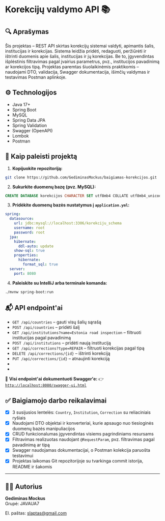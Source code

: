 # Korekcijų valdymo API 📚

## 🔍 Aprašymas
Šis projektas – REST API skirtas korekcijų sistemai valdyti, apimantis šalis, institucijas ir korekcijas. Sistema leidžia pridėti, redaguoti, peržiūrėti ir ištrinti duomenis apie šalis, institucijas ir jų korekcijas. Be to, įgyvendintas išplėstinis filtravimas pagal įvairius parametrus, pvz., institucijos pavadinimą ar korekcijos tipą. Projektas paremtas šiuolaikinėmis praktikomis – naudojami DTO, validacija, Swagger dokumentacija, išimčių valdymas ir testavimas Postman aplinkoje.

## ⚙️ Technologijos
- Java 17+
- Spring Boot
- MySQL
- Spring Data JPA
- Spring Validation
- Swagger (OpenAPI)
- Lombok
- Postman

## 🚀 Kaip paleisti projektą

1. **Kopijuokite repozitoriją:**
```bash
git clone https://github.com/GediminasMockus/baigiamas-korekcijos.git
```

2. **Sukurkite duomenų bazę (pvz. MySQL):**
```sql
CREATE DATABASE korekcijos CHARACTER SET utf8mb4 COLLATE utf8mb4_unicode_ci;
```

3. **Pridėkite duomenų bazės nustatymus į `application.yml`:**
```yaml
spring:
  datasource:
    url: jdbc:mysql://localhost:3306/korekciju_schema
    username: root
    password: root
  jpa:
    hibernate:
      ddl-auto: update
    show-sql: true
    properties:
      hibernate:
        format_sql: true
  server:
    port: 8080
```

4. **Paleiskite su IntelliJ arba terminale komanda:**
```bash
./mvnw spring-boot:run
```

## 📬 API endpoint'ai
- `GET /api/countries` – gauti visų šalių sąrašą
- `POST /api/countries` – pridėti šalį
- `GET /api/institutions?name=Estonia road inspection` – filtruoti institucijas pagal pavadinimą
- `POST /api/institutions` – pridėti naują instituciją
- `GET /api/corrections?type=REPAIR` – filtruoti korekcijas pagal tipą
- `DELETE /api/corrections/{id}` – ištrinti korekciją
- `PUT /api/corrections/{id}` – atnaujinti korekciją
- 
-
🧪 **Visi endpoint'ai dokumentuoti Swagger'e:**
👉 [`http://localhost:8080/swagger-ui.html`](http://localhost:8080/swagger-ui.html)

## ✅ Baigiamojo darbo reikalavimai
- [x] 3 susijusios lentelės: `Country`, `Institution`, `Correction` su reliaciniais ryšiais
- [x] Naudojami DTO objektai ir konverteriai, kurie apsaugo nuo tiesioginės duomenų bazės manipuliacijos
- [x] CRUD funkcionalumas įgyvendintas visiems pagrindiniams resursams
- [x] Filtravimas realizuotas naudojant `@RequestParam`, pvz. filtravimas pagal pavadinimą ar tipą
- [x] Swagger naudojamas dokumentacijai, o Postman kolekcija paruošta testavimui
- [x] Projektas laikomas Git repozitorijoje su tvarkinga commit istorija, README ir šakomis

---

## 👨‍🏫 Autorius
**Gediminas Mockus**  
Grupė: JAVAUA7

El. paštas: slaptas@gmail.com
